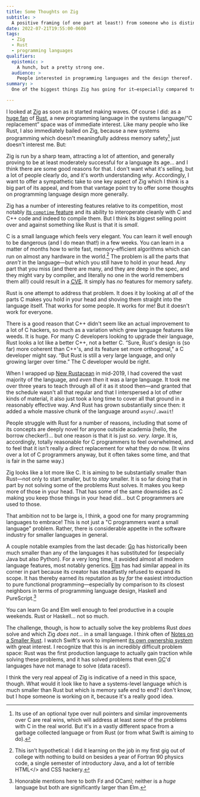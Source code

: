```yaml
---
title: Some Thoughts on Zig
subtitle: >
  A positive framing (of one part at least!) from someone who is distinctly *not* here for what the language is selling.
date: 2022-07-21T19:55:00-0600
tags:
  - Zig
  - Rust
  - programming languages
qualifiers:
  epistemic: >
    A hunch, but a pretty strong one.
  audience: >
    People interested in programming languages and the design thereof.
summary: >
  One of the biggest things Zig has going for it—especially compared to Rust—is that it is (relatively) small. That sits in tension with Rust’s approach to solving memory safety problems, and sets up a nice challenge for future programming language designers.

---
```


I looked at [Zig](https://ziglang.org) as soon as it started making waves. Of course I did: as a [huge fan][nr] of [Rust](https://www.rust-lang.org), a new programming language in the systems language/“C replacement” space was of immediate interest. Like many people who like Rust, I also immediately bailed on Zig, because a new systems programming which doesn't meaningfully address memory safety[^option] just doesn't interest me. But:

[nr]: https://newrustacean.com

Zig is run by a sharp team, attracting a lot of attention, and generally proving to be at least moderately successful for a language its age… and I think there are some good reasons for that. I don't want what it's selling, but a lot of people clearly do, and it's worth understanding *why*. Accordingly, I want to offer a sympathetic take to one key aspect of Zig which I think is a big part of its appeal, and from that vantage point try to offer some thoughts on programming language design more generally.

Zig has a number of interesting features relative to its competition, most notably [its `comptime` feature](https://ziglang.org/documentation/master/#comptime) and its ability to interoperate cleanly with C and C++ code and indeed to compile them. But I think its biggest selling point over and against something like Rust is that it is *small*.

C is a small language which feels very elegant. You can learn it well enough to be dangerous (and I do mean that!) in a few weeks. You can learn in a matter of months how to write fast, memory-efficient algorithms which can run on almost any hardware in the world.[^doubt] The problem is all the parts that *aren’t* in the language—but which you still have to hold in your head. Any part that you miss (and there are many, and they are deep in the spec, and they might vary by compiler, and literally no one in the world remembers them all!) could result in a [<abbr title="Common Vulnerabilities and Exposures">CVE</abbr>](https://www.cve.org). It simply has *no* features for memory safety.

Rust is one attempt to address that problem. It does it by looking at *all* of the parts C makes you hold in your head and shoving them straight into the language itself. That works for some people. It works for me! But it doesn't work for everyone.

There is a good reason that C++ didn't seem like an actual improvement to a lot of C hackers, so much as a variation which grew language features like weeds. It is huge. For many C developers looking to upgrade their language, Rust looks a lot like a better C++, not a better C. “Sure, Rust's design is (so far) more coherent than C++'s, and its feature set more orthogonal,” a C developer might say. “But Rust is still a very large language, and only growing larger over time.” The C developer would be right.

When I wrapped up [New Rustacean][nr] in mid-2019, I had covered the vast majority of the language, and *even then* it was a large language. It took me over three years to teach through all of it as it stood then—and granted that the schedule wasn't all that regular and that I interspersed a lot of other kinds of material, it also just took a long time to cover all that ground in a reasonably effective way. And Rust has grown substantially since then: it added a whole massive chunk of the language around `async`/`.await`!

People struggle with Rust for a number of reasons, including that some of its concepts are deeply novel for anyone outside academia (hello, the borrow checker!)… but one reason is that it is just *so. very. large*. It is, accordingly, totally reasonable for C programmers to feel overwhelmed, and to feel that it isn't really a direct replacement for what they do now. (It wins over a lot of C programmers anyway, but it often takes some time, and that is fair in the same way.)

Zig looks like a lot more like C. It is aiming to be substantially smaller than Rust—not only to start smaller, but to *stay* smaller. It is so far doing that in part by not solving some of the problems Rust solves. It makes you keep more of those in your head. That has some of the same downsides as C making you keep those things in your head did… but C programmers are used to those.

<aside>

That ambition not to be large is, I think, a good one for many programming languages to embrace! This is not just a "C programmers want a small language" problem. Rather, there is considerable appetite in the software industry for smaller languages in general.

A couple notable examples from the last decade: [Go](https://go.dev) has historically been much smaller than any of the languages it has substituted for (especially Java but also Python). For a very long time, it avoided almost all modern language features, most notably generics. [Elm](https://elm-lang.org) has had similar appeal in its corner in part because its creator has steadfastly refused to expand its scope. It has thereby earned its reputation as by *far* the easiest introduction to pure functional programming—especially by comparison to its closest neighbors in terms of programming language design, Haskell and PureScript.[^elm]

You can learn Go and Elm well enough to feel productive in a couple weekends. Rust or Haskell… not so much.

</aside>

The challenge, though, is how to actually solve the key problems Rust *does* solve and which Zig *does not*… in a small language. I think often of [Notes on a Smaller Rust](https://without.boats/blog/notes-on-a-smaller-rust/). I watch Swift's work to implement [its own ownership system](https://github.com/apple/swift/blob/01c22b718cfc80a10feaefaf598aa1087f3766c8/docs/OwnershipManifesto.md) with great interest. I recognize that this is an incredibly difficult problem space: Rust was the first production language to actually gain traction while solving these problems, and it has solved problems that even <abbr title="garbage collected">GC</abbr>'d languages have not manage to solve (data races!).

I think the very real appeal of Zig is indicative of a need in this space, though. What would it look like to have a systems-level language which is much smaller than Rust but which is memory safe end to end? I don't know, but I hope someone is working on it, because it's a really good idea.



[^option]: Its use of an optional type over null pointers and similar improvements over C are real wins, which will address at least *some* of the problems with C in the real world. But it's in a vastly different space from a garbage collected language or from Rust (or from what Swift is aiming to do).

[^small]: Leaving aside the way that `comptime` impacts the question of "language size," it is clear that Zig *wants* to be a smaller language.

[^elm]: Honorable mentions here to both F♯ and OCaml; neither is a *huge* language but both are significantly larger than Elm.

[^doubt]: This isn’t hypothetical: I did it learning on the job in my first gig out of college with nothing to build on besides a year of Fortran 90 physics code, a single semester of introductory Java, and a lot of terrible <abbr>HTML</> and <abbr>CSS</abbr> hackery.